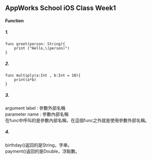 AppWorks School iOS Class Week1
---
#### Function
##### 1.
```swift=
func greet(person: String){
    print ("Hello,\(person)")
}
```
##### 2. 
```swift=
func multiply(a:Int , b:Int = 10){
    print(a*b)
}
```
##### 3.
argument label : 參數外部名稱    
parameter name : 參數內部名稱    
在func中呼叫的是參數內部名稱，在這個func之外就是使用參數外部名稱。
##### 4.
birthday()返回的是String，字串。    
payment()返回的是Double，浮點數。
